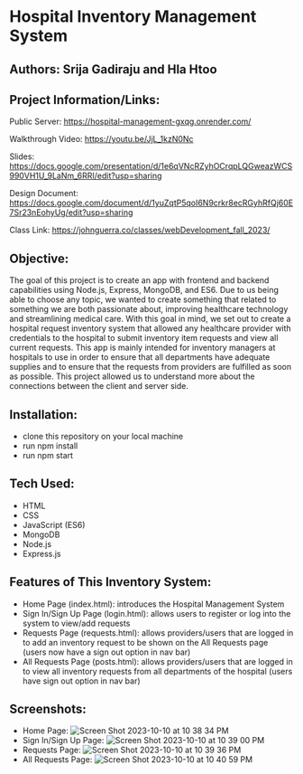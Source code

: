 # Hospital Inventory Management System
## Authors: Srija Gadiraju and Hla Htoo

## Project Information/Links:
Public Server: https://hospital-management-gxqg.onrender.com/

Walkthrough Video: https://youtu.be/JjL_1kzN0Nc

Slides: https://docs.google.com/presentation/d/1e6qVNcRZyhOCrqpLQGweazWCS990VH1U_9LaNm_6RRI/edit?usp=sharing

Design Document: https://docs.google.com/document/d/1yuZqtP5qoI6N9crkr8ecRGyhRfQj60E7Sr23nEohyUg/edit?usp=sharing

Class Link: https://johnguerra.co/classes/webDevelopment_fall_2023/

## Objective: 
The goal of this project is to create an app with frontend and backend capabilities using Node.js, Express, MongoDB, and ES6. Due to us being able to choose any topic, we wanted to create something that related to something we are both passionate about, improving healthcare technology and streamlining medical care. With this goal in mind, we set out to create a hospital request inventory system that allowed any healthcare provider with credentials to the hospital to submit inventory item requests and view all current requests. This app is mainly intended for inventory managers at hospitals to use in order to ensure that all departments have adequate supplies and to ensure that the requests from providers are fulfilled as soon as possible. This project allowed us to understand more about the connections between the client and server side. 

## Installation:
- clone this repository on your local machine
- run npm install
- run npm start

## Tech Used:
- HTML
- CSS
- JavaScript (ES6)
- MongoDB
- Node.js
- Express.js

## Features of This Inventory System:
- Home Page (index.html): introduces the Hospital Management System
- Sign In/Sign Up Page (login.html): allows users to register or log into the system to view/add requests
- Requests Page (requests.html): allows providers/users that are logged in to add an inventory request to be shown on the All Requests page (users now have a sign out option in nav bar)
- All Requests Page (posts.html): allows providers/users that are logged in to view all inventory requests from all departments of the hospital (users have sign out option in nav bar)

## Screenshots:
- Home Page:
![Screen Shot 2023-10-10 at 10 38 34 PM](https://github.com/srijagadiraju/hospital-management-system/assets/129122908/52276c27-f1c0-4fda-9998-686cdc363dd5)
- Sign In/Sign Up Page:
![Screen Shot 2023-10-10 at 10 39 00 PM](https://github.com/srijagadiraju/hospital-management-system/assets/129122908/47f6cf25-4180-49ef-99ff-b16770eff276)
- Requests Page:
![Screen Shot 2023-10-10 at 10 39 36 PM](https://github.com/srijagadiraju/hospital-management-system/assets/129122908/fd57aad1-1d8e-4087-8bca-b44c2b7dadcc)
- All Requests Page: 
![Screen Shot 2023-10-10 at 10 40 59 PM](https://github.com/srijagadiraju/hospital-management-system/assets/129122908/e59fe6d2-55ed-4f55-83cb-15fe13a8835a)
